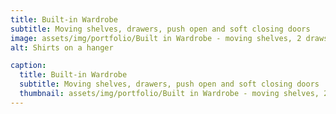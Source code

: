 ```yaml
---
title: Built-in Wardrobe
subtitle: Moving shelves, drawers, push open and soft closing doors
image: assets/img/portfolio/Built in Wardrobe - moving shelves, 2 draws, push open and soft closing doors, painted.jpg
alt: Shirts on a hanger

caption:
  title: Built-in Wardrobe
  subtitle: Moving shelves, drawers, push open and soft closing doors
  thumbnail: assets/img/portfolio/Built in Wardrobe - moving shelves, 2 draws, push open and soft closing doors, painted.jpg
---
```

